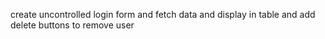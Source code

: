 create uncontrolled login form and fetch data and display in table and add delete buttons to remove user 